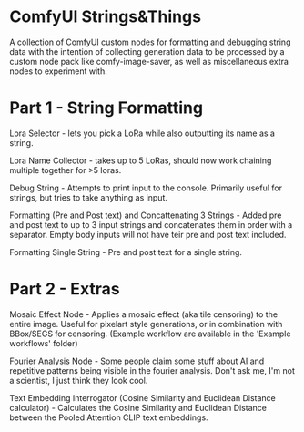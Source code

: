 # ComfyUI Strings&Things

A collection of ComfyUI custom nodes for formatting and debugging string data with the intention of collecting generation data to be processed by a custom node pack like comfy-image-saver, as well as miscellaneous extra nodes to experiment with.

# Part 1 - String Formatting
Lora Selector - lets you pick a LoRa while also outputting its name as a string.

Lora Name Collector - takes up to 5 LoRas, should now work chaining multiple together for >5 loras.

Debug String - Attempts to print input to the console. Primarily useful for strings, but tries to take anything as input.

Formatting (Pre and Post text) and Concattenating 3 Strings - Added pre and post text to up to 3 input strings and concatenates them in order with a separator. Empty body inputs will not have teir pre and post text included. 

Formatting Single String - Pre and post text for a single string.

# Part 2 - Extras
Mosaic Effect Node - Applies a mosaic effect (aka tile censoring) to the entire image. Useful for pixelart style generations, or in combination with BBox/SEGS for censoring. (Example workflow are available in the 'Example workflows' folder)

Fourier Analysis Node - Some people claim some stuff about AI and repetitive patterns being visible in the fourier analysis. Don't ask me, I'm not a scientist, I just think they look cool. 

Text Embedding Interrogator (Cosine Similarity and Euclidean Distance calculator) - Calculates the Cosine Similarity and Euclidean Distance between the Pooled Attention CLIP text embeddings.
